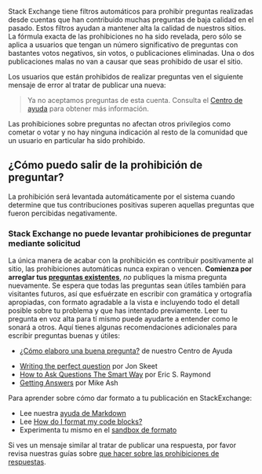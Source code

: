 Stack Exchange tiene filtros automáticos para prohibir preguntas realizadas desde cuentas que han contribuido muchas preguntas de baja calidad en el pasado. Estos filtros ayudan a mantener alta la calidad de nuestros sitios. La fórmula exacta de las prohibiciones no ha sido revelada, pero sólo se aplica a usuarios que tengan un número significativo de preguntas con bastantes votos negativos, sin votos, o publicaciones eliminadas. Una o dos publicaciones malas no van a causar que seas prohibido de usar el sitio.

Los usuarios que están prohibidos de realizar preguntas ven el siguiente mensaje de error al tratar de publicar una nueva: 

> Ya no aceptamos preguntas de esta cuenta. Consulta el [Centro de ayuda](/help/question-bans) para obtener más información.

Las prohibiciones sobre preguntas no afectan otros privilegios como cometar o votar y no hay ninguna indicación al resto de la comunidad que un usuario en particular ha sido prohibido.

## ¿Cómo puedo salir de la prohibición de preguntar?

La prohibición será levantada automáticamente por el sistema cuando determine que tus contribuciones positivas superen aquellas preguntas que fueron percibidas negativamente.

### Stack Exchange no puede levantar prohibiciones de preguntar mediante solicitud

La única manera de acabar con la prohibición es contribuir positivamente al sitio, las prohibiciones automáticas nunca expiran o vencen. **Comienza por arreglar tus [preguntas existentes](/users/current?tab=questions)**, *no*  publiques la misma pregunta nuevamente. Se espera que todas las preguntas sean útiles también para visitantes futuros, así que esfuérzate en escribir con gramática y ortografía apropiadas, con formato agradable a la vista e incluyendo todo el detall posible sobre tu problema y que has intentado previamente. Leer tu pregunta en voz alta para tí mismo puede ayudarte a entender como le sonará a otros. Aquí tienes algunas recomendaciones adicionales para escribir preguntas buenas y útiles:

 * [¿Cómo elaboro una buena pregunta?](/help/how-to-ask) de nuestro Centro de Ayuda
 - [Writing the perfect question](http://codeblog.jonskeet.uk/2010/08/29/writing-the-perfect-question/) por Jon Skeet 
 - [How to Ask Questions The Smart Way](http://www.catb.org/~esr/faqs/smart-questions.html) por Eric S. Raymond
 - [Getting Answers](http://www.mikeash.com/getting_answers.html) por Mike Ash

Para aprender sobre cómo dar formato a tu publicación en StackExchange:

- Lee nuestra [ayuda de Markdown](/editing-help)
- Lee [How do I format my code blocks?](http://meta.stackexchange.com/questions/22186/how-do-i-format-my-code-blocks)
- Experimenta tu mismo en el [sandbox de formato](http://meta.stackexchange.com/questions/3122/formatting-sandbox)

Si ves un mensaje similar al tratar de publicar una respuesta, por favor revisa nuestras guías sobre [que hacer sobre las prohibiciones de respuestas](/helpcenter/answer-bans).
